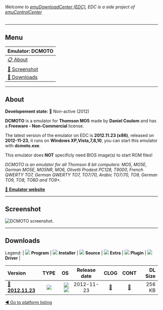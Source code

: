 ###### Welcome to [emuDownloadCenter (EDC)](https://github.com/PhoenixInteractiveNL/emuDownloadCenter/wiki/), EDC is a side project of [emuControlCenter](https://github.com/PhoenixInteractiveNL/emuControlCenter/wiki/)
***
## Menu
| **Emulator: DCMOTO** |
|:---------|
| [:clipboard: About](#about) |
| [:sunrise: Screenshot](#screenshot) |
| [:floppy_disk: Downloads](#downloads) |
***
## About
**Developement state:** :red_circle: Non-active (2012)

**DCMOTO** is a emulator for **Thomson MO5** made by **Daniel Coulom** and has a **Freeware - Non-Commercial** license.

The latest version of the emulator on EDC is **2012.11.23 (x86)**, released on **2012-11-23**, it runs on **Windows XP,Vista,7,8,10**, you can start this emulator with **dcmoto.exe**.

This emulator does **NOT** specificly need BIOS image(s) to start ROM files!

_DCMOTO is an emulator for all Thomson 8 bit computers: MO5, MO5E, German MO5E, MO5NR, MO6, Olivetti Prodest PC128, T9000, French QWERTY TO7, German QWERTY TO7, TO7/70, Arabic TO7/70, TO9, German TO9, TO8, TO8D and TO9+._

[:link: **Emulator website**](http://dcmoto.free.fr)
***
## Screenshot
![](https://raw.githubusercontent.com/PhoenixInteractiveNL/emuDownloadCenter/master/hooks/dcmoto/emulator_screen_01.jpg "DCMOTO screenshot.")
***
## Downloads
Legend:
| ![](https://raw.githubusercontent.com/wiki/PhoenixInteractiveNL/emuDownloadCenter/images_misc/icon_program_24.png) **Program** | 
![](https://raw.githubusercontent.com/wiki/PhoenixInteractiveNL/emuDownloadCenter/images_misc/icon_installer_24.png) **Installer** | 
![](https://raw.githubusercontent.com/wiki/PhoenixInteractiveNL/emuDownloadCenter/images_misc/icon_source_code_24.png) **Source** | 
![](https://raw.githubusercontent.com/wiki/PhoenixInteractiveNL/emuDownloadCenter/images_misc/icon_extra_24.png) **Extra** | 
![](https://raw.githubusercontent.com/wiki/PhoenixInteractiveNL/emuDownloadCenter/images_misc/icon_plugin_24.png) **Plugin** | 
![](https://raw.githubusercontent.com/wiki/PhoenixInteractiveNL/emuDownloadCenter/images_misc/icon_driver_24.png) **Driver** | 
 
| Version | TYPE | OS | Release date | CLOG | CONT | DL Size |
|:--------|:----:|---:|:------------:|:----:|:----:|--------:|
| [:floppy_disk: **2012.11.23**](https://github.com/PhoenixInteractiveNL/edc-repo0004/raw/master/gens/2012.11.23.7z) | ![](https://raw.githubusercontent.com/wiki/PhoenixInteractiveNL/emuDownloadCenter/images_misc/icon_program_24.png) | ![](https://raw.githubusercontent.com/wiki/PhoenixInteractiveNL/emuDownloadCenter/images_misc/logo_windows_24.png)![](https://raw.githubusercontent.com/wiki/PhoenixInteractiveNL/emuDownloadCenter/images_misc/icon_32-bit_24.png) | 2012-11-23 | [:page_facing_up:](https://github.com/PhoenixInteractiveNL/edc-repo0004/blob/master/dcmoto/2012.11.23_changelog.txt) | [:mag_right:](https://github.com/PhoenixInteractiveNL/edc-repo0004/blob/master/dcmoto/2012.11.23_contents.txt) | 256 KB |

[:arrow_backward: Go to platform listing](https://github.com/PhoenixInteractiveNL/emuDownloadCenter/wiki/EDC-Platform-List)
